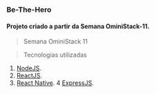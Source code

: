 ### Be-The-Hero

#### Projeto criado a partir da Semana OminiStack-11.

> Semana OminiStack 11

> Tecnologias utilizadas

1. [NodeJS](https://nodejs.org/en/).
2. [ReactJS](https://reactjs.org/).
3. [React Native](https://reactnative.dev/).
4 [ExpressJS](https://expressjs.com).

